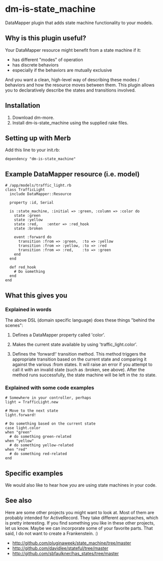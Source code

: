 # dm-is-state_machine #

DataMapper plugin that adds state machine functionality to your models.

## Why is this plugin useful? ##

Your DataMapper resource might benefit from a state machine if it:

* has different "modes" of operation
* has discrete behaviors
* especially if the behaviors are mutually exclusive

And you want a clean, high-level way of describing these modes / behaviors
and how the resource moves between them.  This plugin allows you to
declaratively describe the states and transitions involved.

## Installation ##

1. Download dm-more.
2. Install dm-is-state_machine using the supplied rake files.

## Setting up with Merb ##

Add this line to your init.rb:

    dependency "dm-is-state_machine"

## Example DataMapper resource (i.e. model) ##

    # /app/models/traffic_light.rb
    class TrafficLight
      include DataMapper::Resource

      property :id, Serial

      is :state_machine, :initial => :green, :column => :color do
        state :green
        state :yellow
        state :red,    :enter => :red_hook
        state :broken

        event :forward do
          transition :from => :green,  :to => :yellow
          transition :from => :yellow, :to => :red
          transition :from => :red,    :to => :green
        end
      end
      
      def red_hook
        # Do something
      end
    end

## What this gives you ##

### Explained in words ###

The above DSL (domain specific language) does these things "behind the scenes":

1. Defines a DataMapper property called 'color'.

2. Makes the current state available by using 'traffic_light.color'.

3. Defines the 'forward!' transition method.  This method triggers the
   appropriate transition based on the current state and comparing it against
   the various :from states.  It will raise an error if you attempt to call
   it with an invalid state (such as :broken, see above).  After the method
   runs successfully, the state machine will be left in the :to state.  
    
### Explained with some code examples ###

    # Somewhere in your controller, perhaps
    light = TrafficLight.new
    
    # Move to the next state
    light.forward!
    
    # Do something based on the current state
    case light.color
    when "green"
      # do something green-related
    when "yellow"
      # do something yellow-related
    when "red"
      # do something red-related
    end
    
## Specific examples ##

We would also like to hear how *you* are using state machines in your code.

## See also ##

Here are some other projects you might want to look at.  Most of them
are probably intended for ActiveRecord.  They take different approaches,
which is pretty interesting.  If you find something you like in these other
projects, let us know.  Maybe we can incorporate some of your favorite parts.
That said, I do not want to create a Frankenstein. :)

* http://github.com/pluginaweek/state_machine/tree/master
* http://github.com/davidlee/stateful/tree/master
* http://github.com/sbfaulkner/has_states/tree/master
